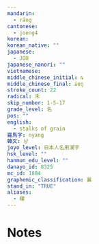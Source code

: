 ```yaml
---
mandarin:
  - ráng
cantonese:
  - joeng4
korean:
korean_native: ""
japanese:
  - JOU
japanese_nanori: ""
vietnamese:
middle_chinese_initial: ȵ
middle_chinese_final: ɨɐŋ
stroke_count: 22
radical: 禾
skip_number: 1-5-17
grade_level: 名
pos: ""
english:
  - stalks of grain
羅馬字: nyang
韓文: 냥
joyo_level: 日本人名用漢字
hsk_level: ""
hanmun_edu_level: ""
danayo_id: 8325
mc_id: 1804
graphemic_classification: 襄
stand_in: "TRUE"
aliases:
  - 穰
---
```


# Notes
